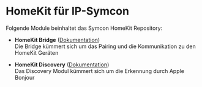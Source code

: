 # HomeKit für IP-Symcon

Folgende Module beinhaltet das Symcon HomeKit Repository:

- __HomeKit Bridge__ ([Dokumentation](HomeKitBridge))  
    Die Bridge kümmert sich um das Pairing und die Kommunikation zu den HomeKit Geräten
    
- __HomeKit Discovery__ ([Dokumentation](HomeKitDiscovery))  
    Das Discovery Modul kümmert sich um die Erkennung durch Apple Bonjour    